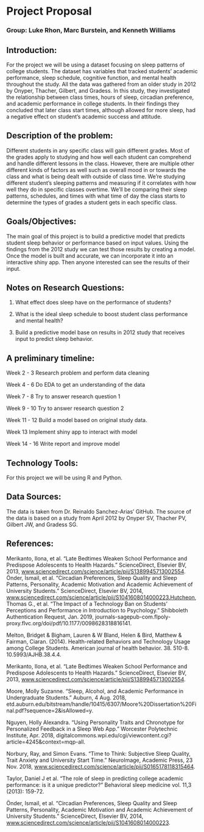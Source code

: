 # Project Proposal

### Group: Luke Rhon, Marc Burstein, and Kenneth Williams 

## Introduction:
For the project we will be using a dataset focusing on sleep patterns of college students. The dataset has variables that tracked students’ academic performance, sleep schedule, cognitive function, and 
mental health throughout the study. All the data was gathered from an older study in 2012 by Onyper, Thacher, Gilbert, and Gradess. In this study, they investigated the relationship between class times, 
hours of sleep, circadian preference, and academic performance in college students. In their findings they concluded that later class start times, although allowed for more sleep, had a negative effect 
on student’s academic success and attitude.

## Description of the problem:
Different students in any specific class will gain different grades. Most of the grades apply to studying and how well each student can comprehend and handle different lessons in the class. 
However, there are multiple other different kinds of factors as well such as overall mood in or towards the class and what is being dealt with outside of class time. We’re studying different student’s 
sleeping patterns and measuring if it correlates with how well they do in specific classes overtime. We’ll be comparing their sleep patterns, schedules, and times with what time of day the class starts 
to determine the types of grades a student gets in each specific class.

## Goals/Objectives:
The main goal of this project is to build a predictive model that predicts student sleep behavior or performance based on input values. Using the findings from the 2012 study we can test those results 
by creating a model. Once the model is built and accurate, we can incorporate it into an interactive shiny app. Then anyone interested can see the results of their input.

## Notes on Research Questions:
1. What effect does sleep have on the performance of students?
 
 
2. What is the ideal sleep schedule to boost student class performance and mental health?


3. Build a predictive model base on results in 2012 study that receives input to predict sleep behavior.

## A preliminary timeline:

Week 2 - 3
Research problem and perform data cleaning

Week 4 - 6
Do EDA to get an understanding of the data

Week 7 - 8
Try to answer research question 1

Week 9 - 10
Try to answer research question 2

Week 11 - 12
Build a model based on original study data.

Week 13
Implement shiny app to interact with model

Week 14 - 16
Write report and improve model

## Technology Tools:
For this project we will be using R and Python.

## Data Sources:
The data is taken from Dr. Reinaldo Sanchez-Arias’ GitHub. The source of the data is based on a study from April 2012 by Onyper SV, Thacher PV, Gilbert JW, and Gradess SG.

## References:
Merikanto, Ilona, et al. “Late Bedtimes Weaken School Performance and Predispose Adolescents to Health Hazards.” ScienceDirect, Elsevier BV, 2013, 
www.sciencedirect.com/science/article/pii/S1389945713002554.
Önder, İsmail, et al. “Circadian Preferences, Sleep Quality and Sleep Patterns, Personality, Academic Motivation and Academic Achievement of University Students.” ScienceDirect, Elsevier BV, 2014, 
www.sciencedirect.com/science/article/pii/S1041608014000223.Hutcheon, Thomas G., et al. “The Impact of a Technology Ban on Students’ Perceptions and Performance in Introduction to Psychology.” Shibboleth Authentication Request, Jan. 2019, journals-sagepub-com.flpoly-proxy.flvc.org/doi/pdf/10.1177/0098628318816141.

Melton, Bridget & Bigham, Lauren & W Bland, Helen & Bird, Matthew & Fairman, Ciaran. (2014). Health-related Behaviors and Technology Usage among College Students. American journal of health behavior. 38. 510-8. 10.5993/AJHB.38.4.4.

Merikanto, Ilona, et al. “Late Bedtimes Weaken School Performance and Predispose Adolescents to Health Hazards.” ScienceDirect, Elsevier BV, 2013, www.sciencedirect.com/science/article/pii/S1389945713002554.

Moore, Molly Suzanne. “Sleep, Alcohol, and Academic Performance in Undergraduate Students.” Auburn, 4 Aug. 2018, etd.auburn.edu/bitstream/handle/10415/6307/Moore%20Dissertation%20Final.pdf?sequence=2&isAllowed=y.

Nguyen, Holly Alexandra. “Using Personality Traits and Chronotype for Personalized Feedback in a Sleep Web App.” Worcester Polytechnic Institute, Apr. 2018, digitalcommons.wpi.edu/cgi/viewcontent.cgi?article=4245&context=mqp-all.

Norbury, Ray, and Simon Evans. “Time to Think: Subjective Sleep Quality, Trait Anxiety and University Start Time.” NeuroImage, Academic Press, 23 Nov. 2018, www.sciencedirect.com/science/article/pii/S0165178118315464.

Taylor, Daniel J et al. “The role of sleep in predicting college academic performance: is it a unique predictor?” Behavioral sleep medicine vol. 11,3 (2013): 159-72.

Önder, Ismail, et al. “Circadian Preferences, Sleep Quality and Sleep Patterns, Personality, Academic Motivation and Academic Achievement of University Students.” ScienceDirect, Elsevier BV, 2014, www.sciencedirect.com/science/article/pii/S1041608014000223.


